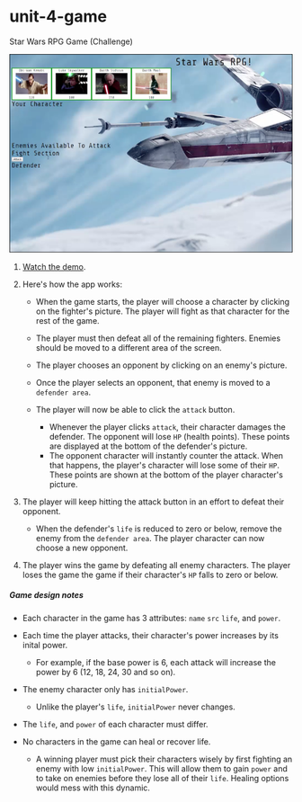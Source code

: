 # unit-4-game

Star Wars RPG Game (Challenge)

![Star Wars](Images/2-StarWars.jpg)

1. [Watch the demo](https://youtu.be/klN2-ITjRt8).

2. Here's how the app works:

   * When the game starts, the player will choose a character by clicking on the fighter's picture. The player will fight as that character for the rest of the game.

   * The player must then defeat all of the remaining fighters. Enemies should be moved to a different area of the screen.

   * The player chooses an opponent by clicking on an enemy's picture.

   * Once the player selects an opponent, that enemy is moved to a `defender area`.

   * The player will now be able to click the `attack` button.
     * Whenever the player clicks `attack`, their character damages the defender. The opponent will lose `HP` (health points). These points are displayed at the bottom of the defender's picture. 
     * The opponent character will instantly counter the attack. When that happens, the player's character will lose some of their `HP`. These points are shown at the bottom of the player character's picture.

3. The player will keep hitting the attack button in an effort to defeat their opponent.

   * When the defender's `life` is reduced to zero or below, remove the enemy from the `defender area`. The player character can now choose a new opponent.

4. The player wins the game by defeating all enemy characters. The player loses the game the game if their character's `HP` falls to zero or below.

##### Game design notes

* Each character in the game has 3 attributes: `name` `src` `life`, and `power`.

* Each time the player attacks, their character's power increases by its inital power. 
  * For example, if the base power is 6, each attack will increase the power by 6 (12, 18, 24, 30 and so on).
* The enemy character only has `initialPower`. 

  * Unlike the player's `life`, `initialPower` never changes.

* The `life`, and `power` of each character must differ.

* No characters in the game can heal or recover life. 

  * A winning player must pick their characters wisely by first fighting an enemy with low `initialPower`. This will allow them to gain `power` and to take on enemies before they lose all of their `life`. Healing options would mess with this dynamic.
